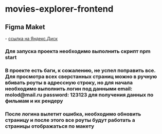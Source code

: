 # movies-explorer-frontend

<h2>Figma Maket</h2> - <a href="https://disk.yandex.ru/d/NVyYyjerN5-wPA">ссылка на Яндекс.Диск</a>

<h3>Для запуска проекта необходимо выполнить скрипт npm start</h3>
<h3>В проекте есть баги, к сожалению, не успел поправить все. Для просмотра всех сверстанных страниц можно в ручную вбивать роуты в адрессную строку, но для начала необходимо выполнить логин под данными email: molod@mail.ru password: 123123 для получения данных по фильмам и их рендеру</h3>
<h3>После логина вылетит ошибка, необходимо обновить страницу и после этого все роуты будут работать а страницы отображаться по макету</h3>